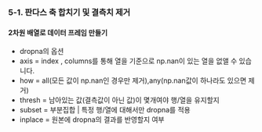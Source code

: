 
###  5-1. 판다스 축 합치기 및 결측치 제거









#### 2차원 배열로 데이터 프레임 만들기

 - dropna의 옵션
 - axis = index , columns를 통해 열을 기준으로 np.nan이 있는 열을 없앨 수 있습니다.
 - how = all(모든 값이 np.nan인 경우만 제거),any(np.nan값이 하나라도 있으면 제거)
 - thresh = 남아있는 값(결측값이 아닌 값)이 몇개여야 행/열을 유지할지
 - subset = 부분집합 |  특정 행/열에 대해서만 dropna를 적용
 - inplace = 원본에 dropna의 결과를 반영할지 여부

